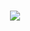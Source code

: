 <h1 align="center">
  <a href="https://github.com/SokWith/SokWith">
  <img src="https://readme-typing-svg.herokuapp.com/?font=Calibri&color=%23259076&size=28&lines=Hello+%F0%9F%91%8B%2C+That%27S+ok+With+You">
    </a>  
</h1> 

